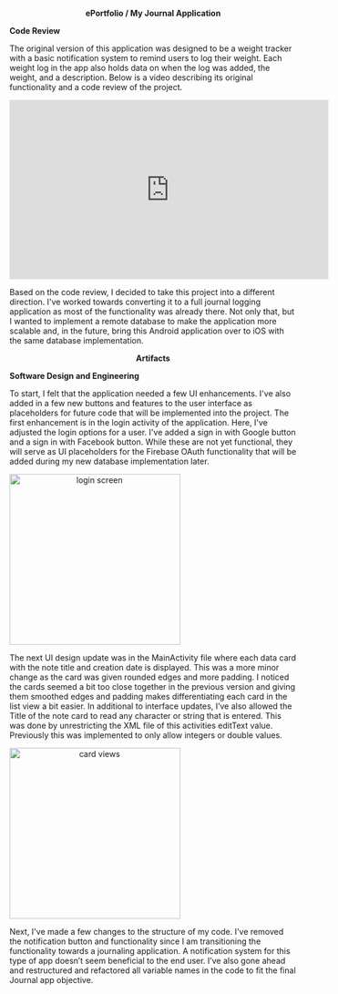 <p style="text-align:center;"><b>ePortfolio / My Journal Application</b></p>

**Code Review**

  The original version of this application was designed to be a weight tracker with a basic notification system to remind users to log their weight. Each weight log in the app
also holds data on when the log was added, the weight, and a description. Below is a video describing its original functionality and a code review of the project.

<iframe width="560" height="315" src="https://www.youtube.com/embed/0DCGfCQTNR8" frameborder="0" allow="accelerometer; autoplay; clipboard-write; encrypted-media; gyroscope; picture-in-picture" allowfullscreen></iframe>

  Based on the code review, I decided to take this project into a different direction. I've worked towards converting it to a full journal logging application as most of the functionality was already there. Not only that, but I wanted to implement a remote database to make the application more scalable and, in the future, bring this Android application over to iOS with the same database implementation. 


<p style="text-align:center;"><b>Artifacts</b></p>

**Software Design and Engineering**

  To start, I felt that the application needed a few UI enhancements. I've also added in a few new buttons and features to the user interface as placeholders for future code that will be implemented into the project. The first enhancement is in the login activity of the application. Here, I've adjusted the login options for a user. I've added a sign in with Google button and a sign in with Facebook button. While these are not yet functional, they will serve as UI placeholders for the Firebase OAuth functionality that will be added during my new database implementation later.

<img style="text-align:center;" src="https://i.postimg.cc/P5JW3j0G/Login-screen.png" width="300" alt="login screen"/>

  The next UI design update was in the MainActivity file where each data card with the note title and creation date is displayed. This was a more minor change as the card was given rounded edges and more padding. I noticed the cards seemed a bit too close together in the previous version and giving them smoothed edges and padding makes differentiating each card in the list view a bit easier. In additional to interface updates, I’ve also allowed the Title of the note card to read any character or string that is entered. This was done by unrestricting the XML file of this activities editText value. Previously this was implemented to only allow integers or double values.
  
<img style="text-align:center;" src="https://i.postimg.cc/HxwXcs8M/Card-Views.png" width="300" alt="card views"/>

  Next, I've made a few changes to the structure of my code. I've removed the notification button and functionality since I am transitioning the functionality towards a journaling application. A notification system for this type of app doesn’t seem beneficial to the end user. I’ve also gone ahead and restructured and refactored all variable names in the code to fit the final Journal app objective.
